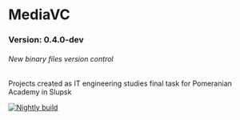 # MediaVC
### Version: 0.4.0-dev
###### New binary files version control

Projects created as IT engineering studies final task for Pomeranian Academy in Slupsk

[![Nightly build](https://github.com/mateuszokroj1/MediaVC/actions/workflows/nightly.yml/badge.svg?branch=main&event=schedule)](https://github.com/mateuszokroj1/MediaVC/actions/workflows/nightly.yml)
